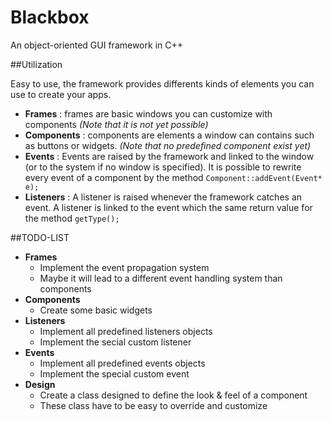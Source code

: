 # Blackbox
An object-oriented GUI framework in C++

##Utilization

Easy to use, the framework provides differents kinds of elements you can use to create your apps.
* **Frames** : frames are basic windows you can customize with components *(Note that it is not yet possible)*
* **Components** : components are elements a window can contains such as buttons or widgets. *(Note that no predefined component exist yet)*
* **Events** : Events are raised by the framework and linked to the window (or to the system if no window is specified). It is possible to rewrite every event of a component by the method `Component::addEvent(Event* e);`
* **Listeners** : A listener is raised whenever the framework catches an event. A listener is linked to the event which the same return value for the method `getType();`


##TODO-LIST

* **Frames**
  * Implement the event propagation system
  * Maybe it will lead to a different event handling system than components
* **Components**
  * Create some basic widgets
* **Listeners**
  * Implement all predefined listeners objects
  * Implement the secial custom listener
* **Events**
  * Implement all predefined events objects
  * Implement the special custom event
* **Design**
  * Create a class designed to define the look & feel of a component
  * These class have to be easy to override and customize
